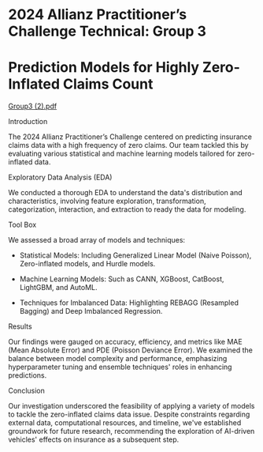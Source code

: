 # 2024 Allianz Practitioner’s Challenge Technical: Group 3
# Prediction Models for Highly Zero-Inflated Claims Count​ 
[Group3 (2).pdf](https://github.com/yueht23/PGPC2024/files/14431583/Group3.2.pdf)

Introduction

The 2024 Allianz Practitioner’s Challenge centered on predicting insurance claims data with a high frequency of zero claims. Our team tackled this by evaluating various statistical and machine learning models tailored for zero-inflated data. 

 

Exploratory Data Analysis (EDA) 

We conducted a thorough EDA to understand the data's distribution and characteristics, involving feature exploration, transformation, categorization, interaction, and extraction to ready the data for modeling. 

 

Tool Box 

We assessed a broad array of models and techniques: 

- Statistical Models: Including Generalized Linear Model (Naive Poisson), Zero-inflated models, and Hurdle models. 

- Machine Learning Models: Such as CANN, XGBoost, CatBoost, LightGBM, and AutoML. 

- Techniques for Imbalanced Data: Highlighting REBAGG (Resampled Bagging) and Deep Imbalanced Regression. 

Results 

Our findings were gauged on accuracy, efficiency, and metrics like MAE (Mean Absolute Error) and PDE (Poisson Deviance Error). We examined the balance between model complexity and performance, emphasizing hyperparameter tuning and ensemble techniques' roles in enhancing predictions. 


Conclusion 

Our investigation underscored the feasibility of applying a variety of models to tackle the zero-inflated claims data issue. Despite constraints regarding external data, computational resources, and timeline, we've established groundwork for future research, recommending the exploration of AI-driven vehicles' effects on insurance as a subsequent step. 
